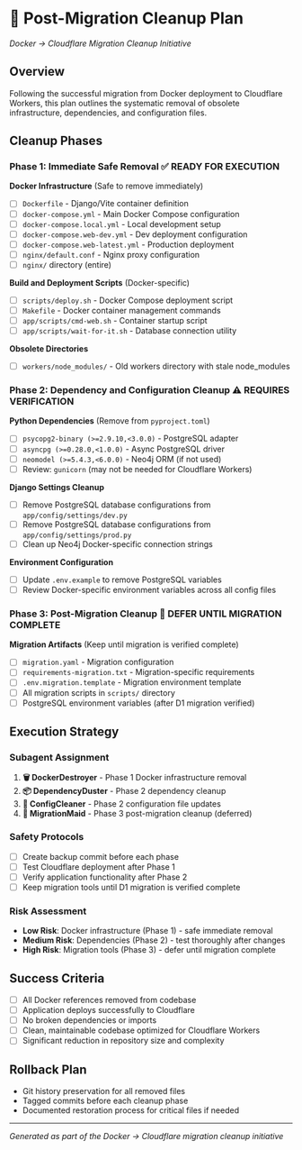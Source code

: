 # 🧹 Post-Migration Cleanup Plan
*Docker → Cloudflare Migration Cleanup Initiative*

## Overview
Following the successful migration from Docker deployment to Cloudflare Workers, this plan outlines the systematic removal of obsolete infrastructure, dependencies, and configuration files.

## Cleanup Phases

### Phase 1: Immediate Safe Removal ✅ **READY FOR EXECUTION**

**Docker Infrastructure** (Safe to remove immediately)
- [ ] `Dockerfile` - Django/Vite container definition
- [ ] `docker-compose.yml` - Main Docker Compose configuration
- [ ] `docker-compose.local.yml` - Local development setup
- [ ] `docker-compose.web-dev.yml` - Dev deployment configuration
- [ ] `docker-compose.web-latest.yml` - Production deployment
- [ ] `nginx/default.conf` - Nginx proxy configuration
- [ ] `nginx/` directory (entire)

**Build and Deployment Scripts** (Docker-specific)
- [ ] `scripts/deploy.sh` - Docker Compose deployment script
- [ ] `Makefile` - Docker container management commands
- [ ] `app/scripts/cmd-web.sh` - Container startup script
- [ ] `app/scripts/wait-for-it.sh` - Database connection utility

**Obsolete Directories**
- [ ] `workers/node_modules/` - Old workers directory with stale node_modules

### Phase 2: Dependency and Configuration Cleanup ⚠️ **REQUIRES VERIFICATION**

**Python Dependencies** (Remove from `pyproject.toml`)
- [ ] `psycopg2-binary (>=2.9.10,<3.0.0)` - PostgreSQL adapter
- [ ] `asyncpg (>=0.28.0,<1.0.0)` - Async PostgreSQL driver
- [ ] `neomodel (>=5.4.3,<6.0.0)` - Neo4j ORM (if not used)
- [ ] Review: `gunicorn` (may not be needed for Cloudflare Workers)

**Django Settings Cleanup**
- [ ] Remove PostgreSQL database configurations from `app/config/settings/dev.py`
- [ ] Remove PostgreSQL database configurations from `app/config/settings/prod.py`
- [ ] Clean up Neo4j Docker-specific connection strings

**Environment Configuration**
- [ ] Update `.env.example` to remove PostgreSQL variables
- [ ] Review Docker-specific environment variables across all config files

### Phase 3: Post-Migration Cleanup 🚧 **DEFER UNTIL MIGRATION COMPLETE**

**Migration Artifacts** (Keep until migration is verified complete)
- [ ] `migration.yaml` - Migration configuration
- [ ] `requirements-migration.txt` - Migration-specific requirements
- [ ] `.env.migration.template` - Migration environment template
- [ ] All migration scripts in `scripts/` directory
- [ ] PostgreSQL environment variables (after D1 migration verified)

## Execution Strategy

### Subagent Assignment
1. **🗑️ DockerDestroyer** - Phase 1 Docker infrastructure removal
2. **📦 DependencyDuster** - Phase 2 dependency cleanup
3. **🔧 ConfigCleaner** - Phase 2 configuration file updates
4. **🚚 MigrationMaid** - Phase 3 post-migration cleanup (deferred)

### Safety Protocols
- [ ] Create backup commit before each phase
- [ ] Test Cloudflare deployment after Phase 1
- [ ] Verify application functionality after Phase 2
- [ ] Keep migration tools until D1 migration is verified complete

### Risk Assessment
- **Low Risk**: Docker infrastructure (Phase 1) - safe immediate removal
- **Medium Risk**: Dependencies (Phase 2) - test thoroughly after changes
- **High Risk**: Migration tools (Phase 3) - defer until migration complete

## Success Criteria
- [ ] All Docker references removed from codebase
- [ ] Application deploys successfully to Cloudflare
- [ ] No broken dependencies or imports
- [ ] Clean, maintainable codebase optimized for Cloudflare Workers
- [ ] Significant reduction in repository size and complexity

## Rollback Plan
- Git history preservation for all removed files
- Tagged commits before each cleanup phase
- Documented restoration process for critical files if needed

---
*Generated as part of the Docker → Cloudflare migration cleanup initiative*